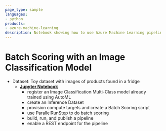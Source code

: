 ```yaml
---
page_type: sample
languages:
- python
products:
- azure-machine-learning
description: Notebook showing how to use Azure Machine Learning pipelines to do Batch Predictions with an Image Classification model trained using AutoML.
---
```


# Batch Scoring with an Image Classification Model
- Dataset: Toy dataset with images of products found in a fridge
    - **[Jupyter Notebook](auto-ml-image-classification-multiclass-batch-scoring.ipynb)**
        - register an Image Classification Multi-Class model already trained using AutoML
        - create an Inference Dataset
        - provision compute targets and create a Batch Scoring script
        - use ParallelRunStep to do batch scoring
        - build, run, and publish a pipeline
        - enable a REST endpoint for the pipeline
